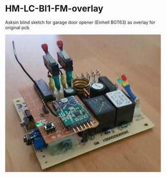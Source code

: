 # HM-LC-Bl1-FM-overlay
 Asksin blind sketch for garage door opener (Einhell BGT63) as overlay for original pcb
 
 ![](docu/Bild1.png)
 
 
